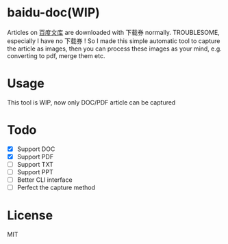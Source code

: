 # baidu-doc(WIP)
Articles on [百度文库](https://wenku.baidu.com) are downloaded with 下载券 normally. TROUBLESOME, especially I have no 下载券 ! So I made this simple automatic tool to capture the article as images, then you can process these images as your mind, e.g. converting to pdf, merge them etc.

# Usage
This tool is WIP, now only DOC/PDF article can be captured

# Todo
- [x] Support DOC
- [x] Support PDF
- [ ] Support TXT
- [ ] Support PPT
- [ ] Better CLI interface
- [ ] Perfect the capture method

# License
MIT
